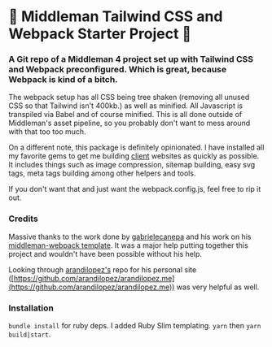 # 🚀 Middleman Tailwind CSS and Webpack Starter Project 🚀

### A Git repo of a Middleman 4 project set up with Tailwind CSS and Webpack preconfigured. Which is great, because Webpack is kind of a bitch.

The webpack setup has all CSS being tree shaken (removing all unused CSS so that Tailwind isn't 400kb.) as well as minified. All Javascript is transpiled via Babel and of course minified. This is all done outside of Middleman's asset pipeline, so you probably don't want to mess around with that too too much.

On a different note, this package is definitely opinionated. I have installed all my favorite gems to get me building [client](https://www.nobullco.com) websites as quickly as possible. It includes things such as image compression, sitemap building, easy svg tags, meta tags building among other helpers and tools.

If you don't want that and just want the webpack.config.js, feel free to rip it out.

### Credits

Massive thanks to the work done by [gabrielecanepa](https://github.com/gabrielecanepa) and his work on his [middleman-webpack template](https://github.com/gabrielecanepa/middleman-webpack). It was a major help putting together this project and wouldn't have been possible without his help.

Looking through [arandilopez's](arandilopez/arandilopez.me) repo for his personal site ([https://github.com/arandilopez/arandilopez.me](https://github.com/arandilopez/arandilopez.me)) was very helpful as well.

### Installation

`bundle install` for ruby deps. I added Ruby Slim templating. 
`yarn` then `yarn build|start`.